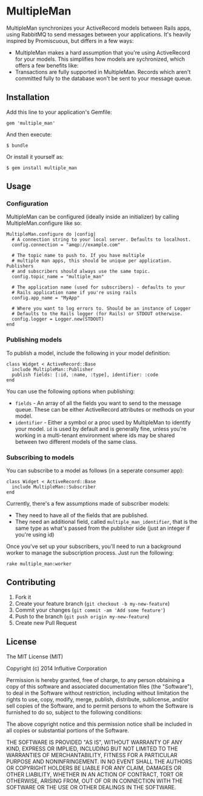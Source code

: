 # MultipleMan

MultipleMan synchronizes your ActiveRecord models between Rails
apps, using RabbitMQ to send messages between your applications.
It's heavily inspired by Promiscuous, but differs in a few ways:

- MultipleMan makes a hard assumption that you're using 
  ActiveRecord for your models. This simplifies how models
  are sychronized, which offers a few benefits like:
- Transactions are fully supported in MultipleMan. Records
  which aren't committed fully to the database won't be sent
  to your message queue.

## Installation

Add this line to your application's Gemfile:

    gem 'multiple_man'

And then execute:

    $ bundle

Or install it yourself as:

    $ gem install multiple_man

## Usage

### Configuration

MultipleMan can be configured (ideally inside an initializer) by
calling MultipleMan.configure like so:

    MultipleMan.configure do |config|
      # A connection string to your local server. Defaults to localhost.
      config.connection = "amqp://example.com" 

      # The topic name to push to. If you have multiple 
      # multiple man apps, this should be unique per application. Publishers
      # and subscribers should always use the same topic.
      config.topic_name = "multiple_man"

      # The application name (used for subscribers) - defaults to your
      # Rails application name if you're using rails
      config.app_name = "MyApp"

      # Where you want to log errors to. Should be an instance of Logger
      # Defaults to the Rails logger (for Rails) or STDOUT otherwise.
      config.logger = Logger.new(STDOUT)
    end

### Publishing models

To publish a model, include the following in your model definition:

    class Widget < ActiveRecord::Base
      include MultipleMan::Publisher
      publish fields: [:id, :name, :type], identifier: :code
    end

You can use the following options when publishing:

- `fields` - An array of all the fields you want to send to the message queue. These
  can be either ActiveRecord attributes or methods on your model.
- `identifier` - Either a symbol or a proc used by MultipleMan to identify your model.
  `id` is used by default and is generally fine, unless you're working in a multi-tenant
  environment where ids may be shared between two different models of the same class.

### Subscribing to models

You can subscribe to a model as follows (in a seperate consumer app):

    class Widget < ActiveRecord::Base
      include MultipleMan::Subscriber
    end

Currently, there's a few assumptions made of subscriber models:

- They need to have all of the fields that are published.
- They need an additional field, called `multiple_man_identifier`, that is the
  same type as what's passed from the publisher side (just an integer if you're using
  id)

Once you've set up your subscribers, you'll need to run a background worker to manage
the subscription process. Just run the following:

    rake multiple_man:worker

## Contributing

1. Fork it
2. Create your feature branch (`git checkout -b my-new-feature`)
3. Commit your changes (`git commit -am 'Add some feature'`)
4. Push to the branch (`git push origin my-new-feature`)
5. Create new Pull Request

## License

The MIT License (MIT)

Copyright (c) 2014 Influitive Corporation

Permission is hereby granted, free of charge, to any person obtaining a copy
of this software and associated documentation files (the "Software"), to deal
in the Software without restriction, including without limitation the rights
to use, copy, modify, merge, publish, distribute, sublicense, and/or sell
copies of the Software, and to permit persons to whom the Software is
furnished to do so, subject to the following conditions:

The above copyright notice and this permission notice shall be included in
all copies or substantial portions of the Software.

THE SOFTWARE IS PROVIDED "AS IS", WITHOUT WARRANTY OF ANY KIND, EXPRESS OR
IMPLIED, INCLUDING BUT NOT LIMITED TO THE WARRANTIES OF MERCHANTABILITY,
FITNESS FOR A PARTICULAR PURPOSE AND NONINFRINGEMENT. IN NO EVENT SHALL THE
AUTHORS OR COPYRIGHT HOLDERS BE LIABLE FOR ANY CLAIM, DAMAGES OR OTHER
LIABILITY, WHETHER IN AN ACTION OF CONTRACT, TORT OR OTHERWISE, ARISING FROM,
OUT OF OR IN CONNECTION WITH THE SOFTWARE OR THE USE OR OTHER DEALINGS IN
THE SOFTWARE.
